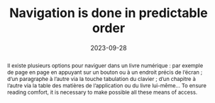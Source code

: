 ---
title: Navigation is done in predictable order
abstract: "Il existe plusieurs options pour naviguer dans un livre numérique&nbsp;: par exemple de page en page en appuyant sur un bouton ou à un endroit précis de l’écran ; d’un paragraphe à l’autre via la touche tabulation du clavier ; d’un chapitre à l’autre via la table des matières de l’application ou du livre lui-même... To ensure reading comfort, it is necessary to make possible all these means of access."
categories:
  - Navigation
agrege: O4162-E054
opquast: 4 162
indiceebook: "54"
description: Rule 054
before: "053"
weight: "054"
after: "055"
actif: "1"
layout: rules
date: 2023-09-28
tags:
  - Usability
  - Accessibility
  - Affordance
objectif:
  - Facilitate navigation, regardless of terminal or access method
  - Improve accessibility of content to readers with disabilities
Meo:
  - Logically order content
  - Provide a table of contents for machine use
  - If possible, provide a table of contents for direct human use
Controle:
  - Control the logical order of the document, especially via keyboard navigation
  - Control the presence of a table of contents in the playback device
epubcheck: null
ace: true
humancheck: true
ReadiumGoToolkit: null
Source:
  - Opquast
Referentiel:
  - "[Web Content Accessibility Guidelines (WCAG) 3.2.3 Consistent Navigation (Level AA)](https://www.w3.org/TR/WCAG22/#consistent-navigation)"
steps:
  - Design
  - Development
  - Crafting
Pertinence: 1
---